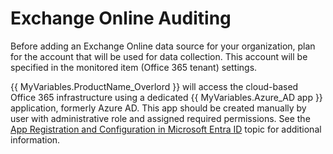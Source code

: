 # Exchange Online Auditing

Before  adding an Exchange Online data source for your organization, plan for the account that will be used for data collection. This account will be specified in the monitored item (Office 365 tenant) settings.

{{ MyVariables.ProductName_Overlord }} will access the cloud-based Office 365 infrastructure using a dedicated {{ MyVariables.Azure_AD app }} application, formerly Azure AD. This app should be created manually by user with administrative role and assigned required permissions. See the [App Registration and Configuration in Microsoft Entra ID](../../Configuration/EntraID/RegisterConfig.md)  topic for additional information.